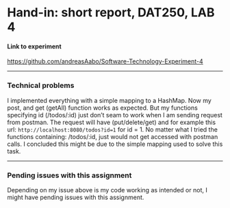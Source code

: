 <h1> Hand-in: short report, DAT250, LAB 4 </h1>

<h4> Link to experiment</h4>

https://github.com/andreasAabo/Software-Technology-Experiment-4

---

<h3> Technical problems </h3>

I implemented everything with a simple mapping to a HashMap. Now my post, and get (getAll) function works as expected. But my functions specifying id (/todos/:id) just don’t seam to work when I am sending request from postman. The request will have (put/delete/get) and for example this url: ```http://localhost:8080/todos?id=1``` for id = 1. No matter what I tried the functions containing: /todos/:id, just would not get accessed with postman calls. I concluded this might be due to the simple mapping used to solve this task.

---

<h3>  Pending issues with this assignment  </h3>

Depending on my issue above is my code working as intended or not, I might have pending issues with this assignment.
